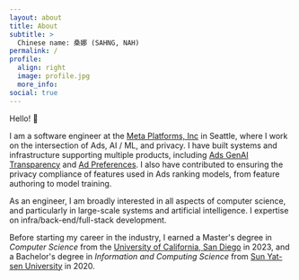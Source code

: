 ```yaml
---
layout: about
title: About
subtitle: >
  Chinese name: 桑娜 (SAHNG, NAH)
permalink: /
profile:
  align: right
  image: profile.jpg
  more_info:
social: true
---
```


Hello! 👋

I am a software engineer at the [Meta Platforms, Inc](https://www.meta.com/) in Seattle, where I work on the intersection of Ads, AI / ML, and privacy. I have built systems and infrastructure supporting multiple products, including [Ads GenAI Transparency](https://www.meta.com/help/artificial-intelligence/How-ai-generated-images-in-ads-are-identified-and-labeled-on-Meta/?srsltid=AfmBOorgHv6vEs3x8fTVFI-KSbyRex02PKqPkWqYA4M0Iakw4P-BePV3) and [Ad Preferences](https://www.facebook.com/privacy/guide/ads/). I also have contributed to ensuring the privacy compliance of features used in Ads ranking models, from feature authoring to model training. 

As an engineer, I am broadly interested in all aspects of computer science, and particularly in large-scale systems and artificial intelligence. I expertise on infra/back-end/full-stack development.

Before starting my career in the industry, I earned a Master's degree in *Computer Science* from the [University of California, San Diego](https://cse.ucsd.edu/) in 2023, and a Bachelor's degree in *Information and Computing Science* from [Sun Yat-sen University](https://www.sysu.edu.cn/sysuen/) in 2020.
